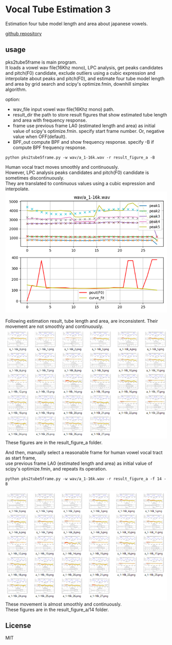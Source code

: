 # Vocal Tube Estimation 3   

Estimation four tube model length and area about japanese vowels.   

[github repository](https://github.com/shun60s/Vocal-Tube-Estimation3/)  

## usage   

pks2tube5frame is main program.  
It loads a vowel wav file(16Khz mono), LPC analysis, get peaks candidates and pitch(F0) candidate,
exclude outliers using a cubic expression and interpolate about peaks and pitch(F0), and
estimate four tube model length and area by grid search and scipy's optimize.fmin, downhill simplex algorithm.    
  
option:  
- wav_file  input vowel wav file(16Khz mono) path.  
- result_dir the path to store result figures that show estimated tube length and area with frequency response.   
- frame   use previous frame LA0 (estimated length and area) as initial value of scipy's optimize.fmin. specify start frame number. Or, negative value when OFF(default).   
- BPF_out  compute BPF and show frequency response. specify -B if compute BPF frequency response. 

```
python pks2tube5frame.py -w wav/a_1-16k.wav -r result_figure_a -B
```
Human vocal tract moves smoothly and continuously.  
However, LPC analysis peaks candidates and pitch(F0) candidate is sometimes discontinuously.  
They are translated to continuous values using a cubic expression and interpolate.  
 ![figure1](docs/Figure_a_1-16k.png)   

Following estimation result, tube length and area, are inconsistent. Their movement are not smoothly and continuously.  
 ![figure2](docs/Figure_result_figure_a.png)   
These figures are in the result_figure_a folder.  


And then, manually select a reasonable frame for human vowel vocal tract as start frame,  
use previous frame LA0 (estimated length and area) as initial value of scipy's optimize.fmin,  and repeats its operation.  

```
python pks2tube5frame.py -w wav/a_1-16k.wav -r result_figure_a -f 14 -B
```
 ![figure3](docs/Figure_result_figure_a_14.png)   
These movement is almost smoothly and continuously.   
These figures are in the result_figure_a/14 folder.  

## License    
MIT  

